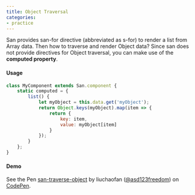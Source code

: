 ```yaml
---
title: Object Traversal
categories:
- practice
---
```


San provides san-for directive (abbreviated as s-for) to render a list from Array data. Then how to traverse and render Object data? Since san does not provide directives for Object traversal, you can make use of the **computed property**.

#### Usage

```javascript
class MyComponent extends San.component {
    static computed = {
        list() {
            let myObject = this.data.get('myObject');
            return Object.keys(myObject).map(item => {
                return {
                    key: item,
                    value: myObject[item]
                }
            });
        }
    };
}
```

#### Demo

<p data-height="365" data-theme-id="dark" data-slug-hash="rzMZeN" data-default-tab="js,result" data-user="asd123freedom" data-embed-version="2" data-pen-title="san-traverse-object" class="codepen">See the Pen <a href="https://codepen.io/asd123freedom/pen/rzMZeN/">san-traverse-object</a> by liuchaofan (<a href="https://codepen.io/asd123freedom">@asd123freedom</a>) on <a href="https://codepen.io">CodePen</a>.</p>
<script async src="https://production-assets.codepen.io/assets/embed/ei.js"></script>
